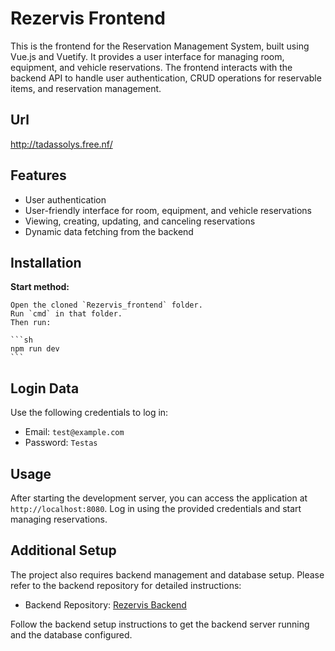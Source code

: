 # Rezervis Frontend

This is the frontend for the Reservation Management System, built using Vue.js and Vuetify. It provides a user interface for managing room, equipment, and vehicle reservations. The frontend interacts with the backend API to handle user authentication, CRUD operations for reservable items, and reservation management.

## Url
http://tadassolys.free.nf/
## Features

- User authentication
- User-friendly interface for room, equipment, and vehicle reservations
- Viewing, creating, updating, and canceling reservations
- Dynamic data fetching from the backend

## Installation

 **Start method:**

    Open the cloned `Rezervis_frontend` folder.
    Run `cmd` in that folder.
    Then run:

    ```sh
    npm run dev
    ```

## Login Data

Use the following credentials to log in:

- Email: `test@example.com`
- Password: `Testas`

## Usage

After starting the development server, you can access the application at `http://localhost:8080`. Log in using the provided credentials and start managing reservations. 

## Additional Setup

The project also requires backend management and database setup. Please refer to the backend repository for detailed instructions:

- Backend Repository: [Rezervis Backend](https://github.com/tadassolys/Rezervis_backend.git)

Follow the backend setup instructions to get the backend server running and the database configured.
